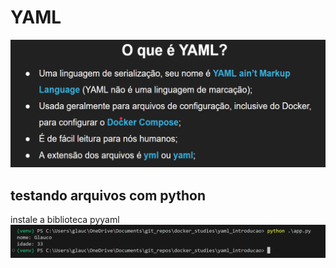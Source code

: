 # YAML

![alt text](asset/image.png)

## testando arquivos com python

instale a biblioteca pyyaml
![alt text](asset/image-1.png)
